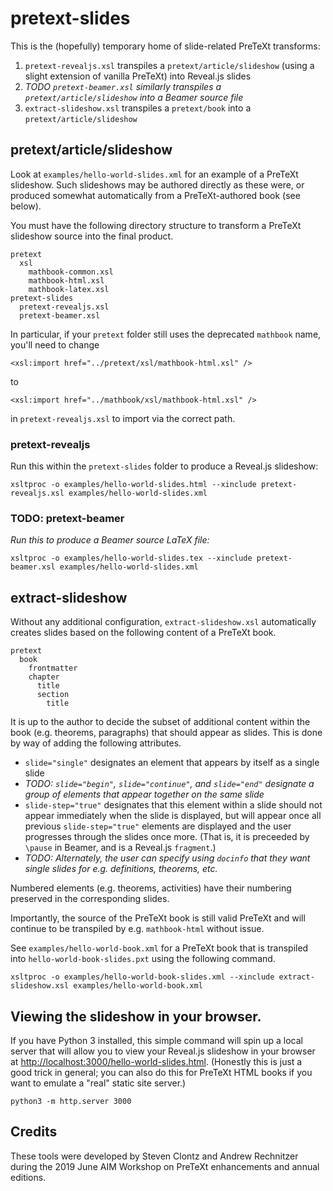 # pretext-slides

This is the (hopefully) temporary home of slide-related 
PreTeXt transforms:

1. `pretext-revealjs.xsl` transpiles a `pretext/article/slideshow`
(using a slight extension of vanilla PreTeXt) into Reveal.js slides
2. *TODO `pretext-beamer.xsl` similarly transpiles a 
`pretext/article/slideshow` into a Beamer source file*
3. `extract-slideshow.xsl` transpiles a `pretext/book`
into a `pretext/article/slideshow`

## pretext/article/slideshow

Look at `examples/hello-world-slides.xml` for an example of a
PreTeXt slideshow. Such slideshows may be authored directly
as these were,
or produced somewhat automatically from a PreTeXt-authored
book (see below). 

You must have the following directory structure to transform
a PreTeXt slideshow source into the final product.

```
pretext
  xsl
    mathbook-common.xsl
    mathbook-html.xsl
    mathbook-latex.xsl
pretext-slides
  pretext-revealjs.xsl
  pretext-beamer.xsl
```

In particular, if your `pretext` folder still uses the deprecated
`mathbook` name, you'll need to change

```
<xsl:import href="../pretext/xsl/mathbook-html.xsl" />
```

to

```
<xsl:import href="../mathbook/xsl/mathbook-html.xsl" />
```

in `pretext-revealjs.xsl` to import via the correct path.

### pretext-revealjs

Run this within the `pretext-slides` folder to produce a Reveal.js slideshow:

```
xsltproc -o examples/hello-world-slides.html --xinclude pretext-revealjs.xsl examples/hello-world-slides.xml
```

### TODO: pretext-beamer
*Run this to produce a Beamer source LaTeX file:*

```
xsltproc -o examples/hello-world-slides.tex --xinclude pretext-beamer.xsl examples/hello-world-slides.xml
```

## extract-slideshow

Without any additional configuration, 
`extract-slideshow.xsl` automatically creates
slides based on the following content of a PreTeXt book.

```
pretext
  book
    frontmatter
    chapter
      title
      section
        title
```

It is up to the author to decide the subset of additional
content within the book (e.g. theorems, paragraphs) that should
appear as slides. This is done by way of adding the following
attributes.

- `slide="single"` designates an element that appears by itself
  as a single slide
- *TODO:
  `slide="begin"`, `slide="continue"`, and `slide="end"` designate
  a group of elements that appear together on the same slide*
- `slide-step="true"` designates that this element within a slide
  should not appear immediately when the slide is displayed,
  but will appear once all previous `slide-step="true"` elements
  are displayed and the user progresses through the slides once
  more. (That is, it is preceeded by `\pause` in Beamer, and
  is a Reveal.js `fragment`.)
- *TODO:
  Alternately, the user can specify using `docinfo`
  that they want single slides for e.g. definitions,
  theorems, etc.*

Numbered elements (e.g. theorems, activities) have their
numbering preserved in the corresponding slides.

Importantly, the source of the PreTeXt book is still valid
PreTeXt and will continue to be transpiled by e.g. 
`mathbook-html` without issue.

See `examples/hello-world-book.xml` for a PreTeXt book
that is transpiled into `hello-world-book-slides.pxt` using the
following command.

```
xsltproc -o examples/hello-world-book-slides.xml --xinclude extract-slideshow.xsl examples/hello-world-book.xml
```

## Viewing the slideshow in your browser.

If you have Python 3 installed, this simple command will
spin up a local server that will allow you to view
your Reveal.js slideshow in your
browser at <http://localhost:3000/hello-world-slides.html>.
(Honestly this is just a good trick in general; you can also
do this for PreTeXt HTML books if you want to emulate a
"real" static site server.)

```
python3 -m http.server 3000
```

## Credits

These tools were developed by Steven Clontz and
Andrew Rechnitzer during the 2019 June AIM
Workshop on PreTeXt enhancements and annual editions.
